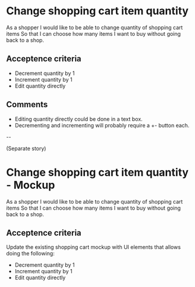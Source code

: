 # Change shopping cart item quantity

As a shopper
I would like to be able to change quantity of shopping cart items
So that I can choose how many items I want to buy without going back to a shop.

## Acceptence criteria

- Decrement quantity by 1
- Increment quantity by 1
- Edit quantity directly

## Comments

- Editing quantity directly could be done in a text box.
- Decrementing and incrementing will probably require a +- button each.

--

(Separate story)

# Change shopping cart item quantity - Mockup

As a shopper
I would like to be able to change quantity of shopping cart items
So that I can choose how many items I want to buy without going back to a shop.

## Acceptence criteria

Update the existing shopping cart mockup with UI elements that allows doing the following:

- Decrement quantity by 1
- Increment quantity by 1
- Edit quantity directly